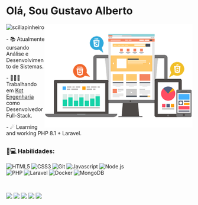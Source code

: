 
## 
<div style="display:block">
 <h1> Olá, Sou Gustavo Alberto </h1>
</div>

<!--ADICIONANDO DEVCARD -->
<!--
     <div>
      <a href="https://app.daily.dev/DailyDevTips"><img src="https://github.com/gusalberto/gusalberto/blob/master/devcard.svg" width="400" alt="Chris Bongers's Dev Card"/>
      </a>
     </div>
-->

<div>
 <img src="front.png" min-width="400px" max-width="400px" width="400px" align="right" alt="Front-End">
</div>

<div>
 <img src="https://komarev.com/ghpvc/?username=gusalberto" alt="scillapinheiro" />
</div>

<div>
 <p> - 📚 Atualmente cursando Análise e Desenvolvimento de Sistemas.</p>
  <p> - 👨🏽‍💻 Trabalhando em 
   <a 
    href="https://kotengenharia.com.br/" target="_blank">
     Kot Engenharia
   </a> como Desenvolvedor Full-Stack. 
  </p>
 <p> - ☄ Learning and working PHP 8.1 + Laravel. </p>
</div>

##
### 🚀💻 Habilidades:

![HTML5](https://img.shields.io/badge/html5-%23323330.svg?style=for-the-badge&logo=html5&logoColor=E34F26)
![CSS3](https://img.shields.io/badge/css3-%23323330.svg?style=for-the-badge&logo=css3&logoColor=1572B6)
![Git](https://img.shields.io/badge/git-%23323330.svg?style=for-the-badge&logo=git&logoColor=F05033)
![Javascript](https://img.shields.io/badge/JavaScript-323330?style=for-the-badge&logo=javascript&logoColor=F7DF1E)
![Node.js](https://img.shields.io/badge/Node.js-323330?style=for-the-badge&logo=nodedotjs&logoColor=339933)
<br>
![PHP](https://img.shields.io/badge/PHP-323330?style=for-the-badge&logo=php&logoColor=5E7DB0)
![Laravel](https://img.shields.io/badge/Laravel-323330?style=for-the-badge&logo=laravel&logoColor=F7DF1E)
![Docker](https://img.shields.io/badge/Docker-323330?style=for-the-badge&logo=docker&logoColor=2496ED)
![MongoDB](https://img.shields.io/badge/MongoDB-323330?style=for-the-badge&logo=MongoDB&logoColor=339933)

##
###
<div style="display: inline_block"><br> 
  <a href="https://www.gustavoalberto.ga" target="_blank">
  <img src="https://img.shields.io/badge/-Portfolio-1C1C1C?style=for-the-badge&logo=appveyor&logoColor=00FFFF&"/></a> 
  <a href="https://www.linkedin.com/in/gustavo-alberto" alt="Linkedin">
  <img src="https://img.shields.io/badge/-Linkedin-1C1C1C?style=for-the-badge&logo=Linkedin&logoColor=00FFFF&link=https://br.linkedin.com/in/gustavo-alberto?trk=public_profile_samename-profile"/></a> 
  <a href="https://www.instagram.com/gustavopidous/" alt="Instagram">
  <img src="https://img.shields.io/badge/-Instagram-1C1C1C?style=for-the-badge&logo=Instagram&logoColor=00FFFF&link"/></a>
  <a href = "mailto:gustavoasouzasilva@gmail.com"><img src="https://img.shields.io/badge/-Gmail-%23333?style=for-the-badge&logo=gmail&logoColor=white" target="_blank"></a>
  <a href="https://api.whatsapp.com/send?phone=+5531983508338" target="_blank"><img src="https://img.shields.io/badge/WhatsApp-25D366?style=for-the-badge&logo=whatsapp&logoColor=white"></a>
</div>
